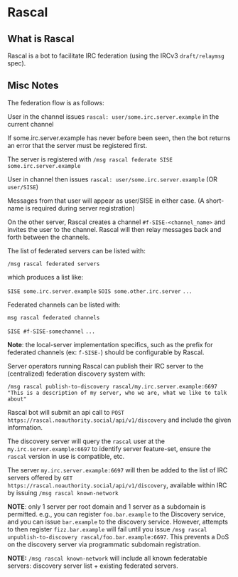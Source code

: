 # Rascal 

## What is Rascal

Rascal is a bot to facilitate IRC federation (using the IRCv3 `draft/relaymsg` spec).

## Misc Notes

The federation flow is as follows:

User in the channel issues `rascal: user/some.irc.server.example` in the current channel

If some.irc.server.example has never before been seen, then the bot returns an
error that the server must be registered first.

The server is registered with `/msg rascal federate SISE some.irc.server.example`

User in channel then issues `rascal: user/some.irc.server.example` (OR `user/SISE`)

Messages from that user will appear as user/SISE in either case. (A short-name is required during server registration)

On the other server, Rascal creates a channel `#f-SISE-<channel_name>` and invites the user to the channel. Rascal will then relay messages back and forth between the channels.

The list of federated servers can be listed with:

`/msg rascal federated servers`

which produces a list like:

`SISE some.irc.server.example`
`SOIS some.other.irc.server`
`...`

Federated channels can be listed with:

`msg rascal federated channels`

`SISE #f-SISE-somechannel`
`...`


**Note**: the local-server implementation specifics, such as the prefix for federated channels (ex: `f-SISE-`) should be configurable by Rascal.

Server operators running Rascal can publish their IRC server to the (centralized) federation discovery system with:

`/msg rascal publish-to-discovery rascal/my.irc.server.example:6697 "This is a description of my server, who we are, what we like to talk about"`

Rascal bot will submit an api call to `POST https://rascal.noauthority.social/api/v1/discovery` and include the given information.

The discovery server will query the `rascal` user at the `my.irc.server.example:6697` to identify server feature-set, ensure the `rascal` version in use is compatible, etc.

The server `my.irc.server.example:6697` will then be added to the list of IRC servers offered by `GET https://rascal.noauthority.social/api/v1/discovery`, available within IRC by issuing `/msg rascal known-network`

**NOTE**: only 1 server per root domain and 1 server as a subdomain is permitted. e.g., you can register `foo.bar.example` to the Discovery service, and you can issue `bar.example` to the discovery service. However, attempts to then register `fizz.bar.example` will fail until you issue `/msg rascal unpublish-to-discovery rascal/foo.bar.example:6697`. This prevents a DoS on the discovery server via programmatic subdomain registration.


**NOTE:** `/msg rascal known-network` will include all known federatable servers: discovery server list + existing federated servers.
